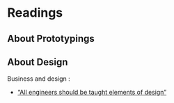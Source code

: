 # Readings


## About Prototypings 

## About Design 


Business and design : 
* [“All engineers should be taught elements of design”](http://www.designcouncil.org.uk/news-opinion/all-engineers-should-be-taught-elements-design?utm_source=facebook&utm_medium=social)